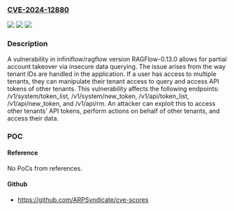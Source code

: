 ### [CVE-2024-12880](https://cve.mitre.org/cgi-bin/cvename.cgi?name=CVE-2024-12880)
![](https://img.shields.io/static/v1?label=Product&message=infiniflow%2Fragflow&color=blue)
![](https://img.shields.io/static/v1?label=Version&message=unspecified%3C%3D%20latest%20&color=brighgreen)
![](https://img.shields.io/static/v1?label=Vulnerability&message=CWE-285%20Improper%20Authorization&color=brighgreen)

### Description

A vulnerability in infiniflow/ragflow version RAGFlow-0.13.0 allows for partial account takeover via insecure data querying. The issue arises from the way tenant IDs are handled in the application. If a user has access to multiple tenants, they can manipulate their tenant access to query and access API tokens of other tenants. This vulnerability affects the following endpoints: /v1/system/token_list, /v1/system/new_token, /v1/api/token_list, /v1/api/new_token, and /v1/api/rm. An attacker can exploit this to access other tenants' API tokens, perform actions on behalf of other tenants, and access their data.

### POC

#### Reference
No PoCs from references.

#### Github
- https://github.com/ARPSyndicate/cve-scores

